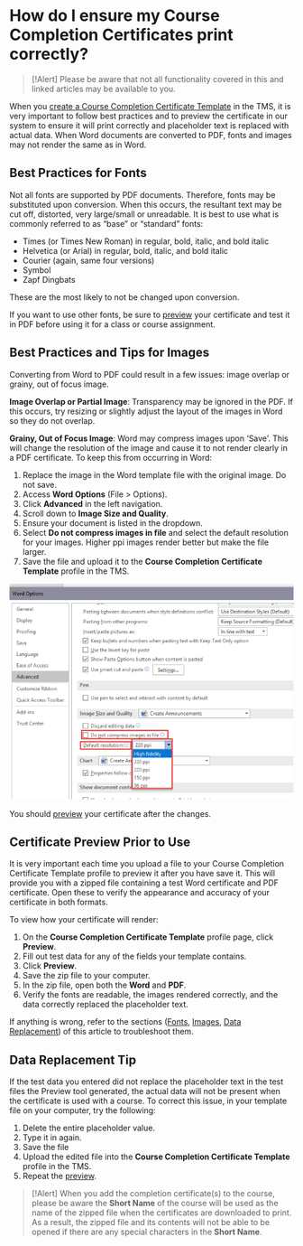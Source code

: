 # How do I ensure my Course Completion Certificates print correctly?

> [!Alert] Please be aware that not all functionality covered in this and linked articles may be available to you.

When you [create a Course Completion Certificate Template](create-completion-certificates.md) in the TMS, it is very important to follow best practices and to preview the certificate in our system to ensure it will print correctly and placeholder text is replaced with actual data. When Word documents are converted to PDF, fonts and images may not render the same as in Word.

## Best Practices for Fonts

Not all fonts are supported by PDF documents. Therefore, fonts may be substituted upon conversion. When this occurs, the resultant text may be cut off, distorted, very large/small or unreadable. It is best to use what is commonly referred to as “base” or “standard” fonts:

- Times (or Times New Roman) in regular, bold, italic, and bold italic
- Helvetica (or Arial) in regular, bold, italic, and bold italic
- Courier (again, same four versions)
- Symbol
- Zapf Dingbats

These are the most likely to not be changed upon conversion.

If you want to use other fonts, be sure to [preview](#certificate-preview-prior-to-use) your certificate and test it in PDF before using it for a class or course assignment.

## Best Practices and Tips for Images

Converting from Word to PDF could result in a few issues: image overlap or grainy, out of focus image.

**Image Overlap or Partial Image**: Transparency may be ignored in the PDF. If this occurs, try resizing or slightly adjust the layout of the images in Word so they do not overlap.

**Grainy, Out of Focus Image**: Word may compress images upon ‘Save’. This will change the resolution of the image and cause it to not render clearly in a PDF certificate. To keep this from occurring in Word:
1. Replace the image in the Word template file with the original image. Do not save.
1. Access **Word Options** (File > Options).
1. Click **Advanced** in the left navigation.
1. Scroll down to **Image Size and Quality**.
1. Ensure your document is listed in the dropdown.
1. Select **Do not compress images in file** and select the default resolution for your images. Higher ppi images render better but make the file larger.
1. Save the file and upload it to the **Course Completion Certificate Template** profile in the TMS.

![](/tms/images/word-options.png)

You should [preview](#certificate-preview-prior-to-use) your certificate after the changes.

## Certificate Preview Prior to Use

It is very important each time you upload a file to your Course Completion Certificate Template profile to preview it after you have save it. This will provide you with a zipped file containing a test Word certificate and PDF certificate. Open these to verify the appearance and accuracy of your certificate in both formats.

To view how your certificate will render:
1. On the **Course Completion Certificate Template** profile page, click **Preview**.
1. Fill out test data for any of the fields your template contains.
1. Click **Preview**.
1. Save the zip file to your computer.
1. In the zip file, open both the **Word** and **PDF**.
1. Verify the fonts are readable, the images rendered correctly, and the data correctly replaced the placeholder text.

If anything is wrong, refer to the sections ([Fonts](#best-practices-for-fonts), [Images](#best-practices-and-tips-for-images), [Data Replacement](#data-replacement-tip)) of this article to troubleshoot them.

## Data Replacement Tip

If the test data you entered did not replace the placeholder text in the test files the Preview tool generated, the actual data will not be present when the certificate is used with a course. To correct this issue, in your template file on your computer, try the following:
1. Delete the entire placeholder value.
1. Type it in again.
1. Save the file
1. Upload the edited file into the **Course Completion Certificate Template** profile in the TMS.
1. Repeat the [preview](#certificate-preview-prior-to-use).

> [!Alert] When you add the completion certificate(s) to the course, please be aware the **Short Name** of the course will be used as the name of the zipped file when the certificates are downloaded to print. As a result, the zipped file and its contents will not be able to be opened if there are any special characters in the **Short Name**.  